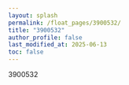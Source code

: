 ```yaml
---
layout: splash
permalink: /float_pages/3900532/
title: "3900532"
author_profile: false
last_modified_at: 2025-06-13
toc: false
---
```

 
3900532
